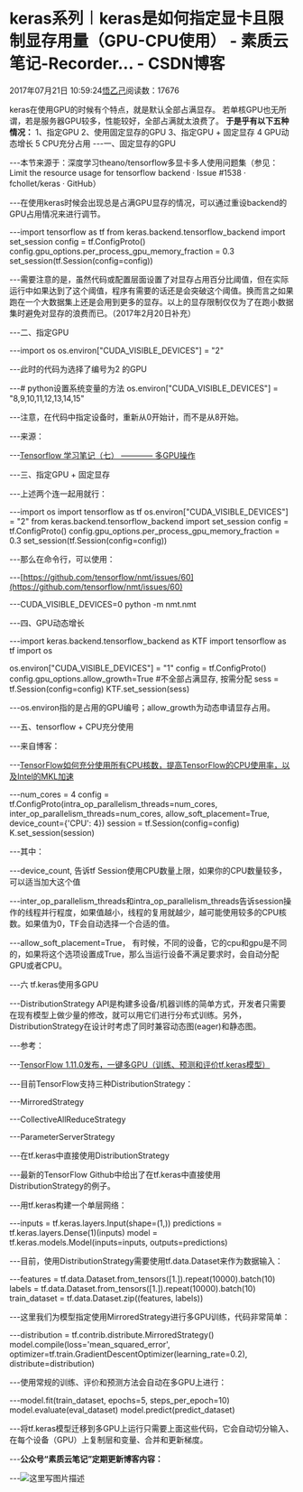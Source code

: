 
# keras系列︱keras是如何指定显卡且限制显存用量（GPU-CPU使用） - 素质云笔记-Recorder... - CSDN博客

2017年07月21日 10:59:24[悟乙己](https://me.csdn.net/sinat_26917383)阅读数：17676


keras在使用GPU的时候有个特点，就是默认全部占满显存。
若单核GPU也无所谓，若是服务器GPU较多，性能较好，全部占满就太浪费了。
**于是乎有以下五种情况：**
1、指定GPU
2、使用固定显存的GPU
3、指定GPU + 固定显存
4    GPU动态增长
5    CPU充分占用
---一、固定显存的GPU

---本节来源于：深度学习theano/tensorflow多显卡多人使用问题集（参见：Limit the resource usage for tensorflow backend · Issue \#1538 · fchollet/keras · GitHub）

---在使用keras时候会出现总是占满GPU显存的情况，可以通过重设backend的GPU占用情况来进行调节。

---import tensorflow as tf
from keras.backend.tensorflow_backend import set_session
config = tf.ConfigProto()
config.gpu_options.per_process_gpu_memory_fraction = 0.3
set_session(tf.Session(config=config))

---需要注意的是，虽然代码或配置层面设置了对显存占用百分比阈值，但在实际运行中如果达到了这个阈值，程序有需要的话还是会突破这个阈值。换而言之如果跑在一个大数据集上还是会用到更多的显存。以上的显存限制仅仅为了在跑小数据集时避免对显存的浪费而已。（2017年2月20日补充）

---二、指定GPU

---import os
os.environ["CUDA_VISIBLE_DEVICES"] = "2"

---此时的代码为选择了编号为2 的GPU

---\# python设置系统变量的方法
os.environ["CUDA_VISIBLE_DEVICES"] = "8,9,10,11,12,13,14,15"

---注意，在代码中指定设备时，重新从0开始计，而不是从8开始。

---来源：

---[Tensorflow 学习笔记（七） ———— 多GPU操作](https://applenob.github.io/tf_7.html)

---三、指定GPU + 固定显存

---上述两个连一起用就行：

---import os
import tensorflow as tf
os.environ["CUDA_VISIBLE_DEVICES"] = "2"
from keras.backend.tensorflow_backend import set_session
config = tf.ConfigProto()
config.gpu_options.per_process_gpu_memory_fraction = 0.3
set_session(tf.Session(config=config))

---那么在命令行，可以使用：

---[https://github.com/tensorflow/nmt/issues/60](https://github.com/tensorflow/nmt/issues/60)

---CUDA_VISIBLE_DEVICES=0 python -m nmt.nmt

---四、GPU动态增长

---import keras.backend.tensorflow_backend as KTF
import tensorflow as tf
import os

os.environ["CUDA_VISIBLE_DEVICES"] = "1"
config = tf.ConfigProto()
config.gpu_options.allow_growth=True   \#不全部占满显存, 按需分配
sess = tf.Session(config=config)
KTF.set_session(sess)

---os.environ指的是占用的GPU编号；allow_growth为动态申请显存占用。

---五、tensorflow + CPU充分使用

---来自博客：

---[TensorFlow如何充分使用所有CPU核数，提高TensorFlow的CPU使用率，以及Intel的MKL加速](http://nooverfit.com/wp/tensorflow%E5%A6%82%E4%BD%95%E5%85%85%E5%88%86%E4%BD%BF%E7%94%A8%E6%89%80%E6%9C%89cpu%E6%A0%B8%E6%95%B0%EF%BC%8C%E6%8F%90%E9%AB%98tensorflow%E7%9A%84cpu%E4%BD%BF%E7%94%A8%E7%8E%87%EF%BC%8C%E4%BB%A5/)

---num_cores = 4
config = tf.ConfigProto(intra_op_parallelism_threads=num_cores, inter_op_parallelism_threads=num_cores,
                        allow_soft_placement=True, device_count={'CPU': 4})
session = tf.Session(config=config)
K.set_session(session)

---其中：

---device_count, 告诉tf Session使用CPU数量上限，如果你的CPU数量较多，可以适当加大这个值

---inter_op_parallelism_threads和intra_op_parallelism_threads告诉session操作的线程并行程度，如果值越小，线程的复用就越少，越可能使用较多的CPU核数。如果值为0，TF会自动选择一个合适的值。

---allow_soft_placement=True，   有时候，不同的设备，它的cpu和gpu是不同的，如果将这个选项设置成True，那么当运行设备不满足要求时，会自动分配GPU或者CPU。

---六 tf.keras使用多GPU

---DistributionStrategy API是构建多设备/机器训练的简单方式，开发者只需要在现有模型上做少量的修改，就可以用它们进行分布式训练。另外，DistributionStrategy在设计时考虑了同时兼容动态图(eager)和静态图。

---参考：

---[TensorFlow 1.11.0发布，一键多GPU（训练、预测和评价tf.keras模型）](https://mp.weixin.qq.com/s?__biz=MzU2OTA0NzE2NA==&mid=2247497759&idx=1&sn=e75864afb3f1e4f93c5ad97ae18d07d8&chksm=fc86190ccbf1901a84730118c82de91f1cd88dedbe3cd6a75c89f49aac86239d00dae4ca7ab3&mpshare=1&scene=1&srcid=0914TsCSCktd7FyyDMJD9Dbi#rd)

---目前TensorFlow支持三种DistributionStrategy：

---MirroredStrategy

---CollectiveAllReduceStrategy

---ParameterServerStrategy

---在tf.keras中直接使用DistributionStrategy

---最新的TensorFlow Github中给出了在tf.keras中直接使用DistributionStrategy的例子。

---用tf.keras构建一个单层网络：

---inputs = tf.keras.layers.Input(shape=(1,))
predictions = tf.keras.layers.Dense(1)(inputs)
model = tf.keras.models.Model(inputs=inputs, outputs=predictions)

---目前，使用DistributionStrategy需要使用tf.data.Dataset来作为数据输入：

---features = tf.data.Dataset.from_tensors([1.]).repeat(10000).batch(10)
labels = tf.data.Dataset.from_tensors([1.]).repeat(10000).batch(10)
train_dataset = tf.data.Dataset.zip((features, labels))

---这里我们为模型指定使用MirroredStrategy进行多GPU训练，代码非常简单：

---distribution = tf.contrib.distribute.MirroredStrategy()
model.compile(loss='mean_squared_error',
              optimizer=tf.train.GradientDescentOptimizer(learning_rate=0.2),
              distribute=distribution)

---使用常规的训练、评价和预测方法会自动在多GPU上进行：

---model.fit(train_dataset, epochs=5, steps_per_epoch=10)
model.evaluate(eval_dataset)
model.predict(predict_dataset)

---将tf.keras模型迁移到多GPU上运行只需要上面这些代码，它会自动切分输入、在每个设备（GPU）上复制层和变量、合并和更新梯度。

---**公众号“素质云笔记”定期更新博客内容：**

---![这里写图片描述](https://img-blog.csdn.net/20180226155348545?watermark/2/text/aHR0cDovL2Jsb2cuY3Nkbi5uZXQvc2luYXRfMjY5MTczODM=/font/5a6L5L2T/fontsize/400/fill/I0JBQkFCMA==/dissolve/70)


